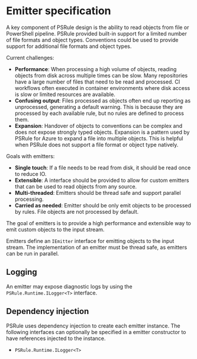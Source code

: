 # Emitter specification

A key component of PSRule design is the ability to read objects from file or PowerShell pipeline.
PSRule provided built-in support for a limited number of file formats and object types.
Conventions could be used to provide support for additional file formats and object types.

Current challenges:

- **Performance**: When processing a high volume of objects, reading objects from disk across multiple times can be slow.
  Many repositories have a large number of files that need to be read and processed.
  CI workflows often executed in container environments where disk access is slow or limited resources are available.
- **Confusing output**: Files processed as objects often end up reporting as unprocessed, generating a default warning.
  This is because they are processed by each available rule, but no rules are defined to process them.
- **Expansion**: Handover of objects to conventions can be complex and does not expose strongly typed objects.
  Expansion is a pattern used by PSRule for Azure to expand a file into multiple objects.
  This is helpful when PSRule does not support a file format or object type natively.

Goals with emitters:

- **Single touch**: If a file needs to be read from disk, it should be read once to reduce IO.
- **Extensible**: A interface should be provided to allow for custom emitters that can be used to read objects from any source.
- **Multi-threaded**: Emitters should be thread safe and support parallel processing.
- **Carried as needed**: Emitter should be only emit objects to be processed by rules.
  File objects are not processed by default.

The goal of emitters is to provide a high performance and extensible way to emit custom objects to the input stream.

Emitters define an `IEmitter` interface for emitting objects to the input stream.
The implementation of an emitter must be thread safe, as emitters can be run in parallel.

## Logging

An emitter may expose diagnostic logs by using the `PSRule.Runtime.ILogger<T>` interface.

## Dependency injection

PSRule uses dependency injection to create each emitter instance.
The following interfaces can optionally be specified in a emitter constructor to have references injected to the instance.

- `PSRule.Runtime.ILogger<T>`
